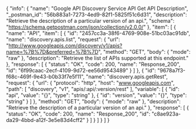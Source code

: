 {
  "info": {
    "name": "Google API Discovery Service API Get API Description",
    "_postman_id": "56b883a1-7273-4ed9-82f1-5825f51c6d31",
    "description": "Retrieve the description of a particular version of an api.",
    "schema": "https://schema.getpostman.com/json/collection/v2.0.0/"
  },
  "item": [
    {
      "name": "API",
      "item": [
        {
          "id": "2457cc3a-38f6-4769-908e-51bc03ac91db",
          "name": "discovery.apis.list",
          "request": {
            "url": "http://www.googleapis.com/discovery/v1/apis?name=%7B%7D&preferred=%7B%7D",
            "method": "GET",
            "body": {
              "mode": "raw"
            },
            "description": "Retrieve the list of APIs supported at this endpoint."
          },
          "response": [
            {
              "status": "OK",
              "code": 200,
              "name": "Response_200",
              "id": "6f99caac-2ecf-4109-9d72-ee56d9543489"
            }
          ]
        },
        {
          "id": "9678a7f3-f68c-469f-9e43-b0b33f7e5f11",
          "name": "discovery.apis.getRest",
          "request": {
            "url": {
              "protocol": "http",
              "host": "www.googleapis.com",
              "path": [
                "discovery",
                "v1",
                "apis/:api/:version/rest"
              ],
              "variable": [
                {
                  "id": "api",
                  "value": "{}",
                  "type": "string"
                },
                {
                  "id": "version",
                  "value": "{}",
                  "type": "string"
                }
              ]
            },
            "method": "GET",
            "body": {
              "mode": "raw"
            },
            "description": "Retrieve the description of a particular version of an api."
          },
          "response": [
            {
              "status": "OK",
              "code": 200,
              "name": "Response_200",
              "id": "c8ae923a-da29-4bbd-a12f-3e5e83d4cff2"
            }
          ]
        }
      ]
    }
  ]
}